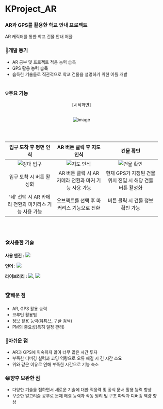 # KProject_AR
### AR과 GPS를 활용한 학교 안내 프로젝트
AR 캐릭터를 통한 학교 건물 안내 어플 

### 🚀개발 동기
* AR 공부 및 프로젝트 적용 능력 습득
* GPS 활용 능력 습득
* 습득한 기술들로 직관적으로 학교 건물을 설명하기 위한 어플 개발
<br></br>


### 💡주요 기능
<div align="center">
[시작화면]
<br></br>
  
![image](https://github.com/developerYHLee/KProject_AR/assets/82407061/695e9477-21d5-472c-b22e-6fbfe19220f1)
</div>
<br></br>

입구 도착 후 평면 인식 | AR 버튼 클릭 후 지도 인식 | 건물 확인
:-:|:-:|:-:
![강대 입구](https://github.com/developerYHLee/KProject_AR/assets/82407061/e111e60e-ef93-4415-a846-45c39828dc22)|![지도 인식](https://github.com/developerYHLee/KProject_AR/assets/82407061/115bb915-e038-49a2-9421-91936a1d45c3)|![건물 확인](https://github.com/developerYHLee/KProject_AR/assets/82407061/fbbebead-8ea9-4bf3-8f33-e57a1b146186)
입구 도착 시 버튼 활성화|AR 버튼 클릭 시 AR 카메라 전환과 마커 기능 사용 가능|현재 GPS가 지정된 건물 위치 진입 시 해당 건물 버튼 활성화
'네' 선택 시 AR 카메라 전환과 마커리스 기능 사용 가능|오브젝트를 선택 후 마커리스 기능으로 전환|버튼 클릭 시 건물 정보 확인 가능

<br></br>

### 🛠사용한 기술
**사용 엔진** : <img src="https://img.shields.io/badge/UNITY-000000?style=flat-square&logo=unity&logoColor=FFFFFF"/>

**언어** : <img src="https://img.shields.io/badge/C%23-FFDB58?style=flat-square&logo=csharp&logoColor=white"/>

**라이브러리** : <img src="https://img.shields.io/badge/AR Foundation-4CAF50?style=flat-square"/>, <img src="https://img.shields.io/badge/GPS-4CAF50?style=flat-square"/>
<br></br>

### 🏆배운 점
* AR, GPS 활용 능력
* 코루틴 활용법
* 정보 활용 능력(유튜브, 구글 검색)
* PM의 중요성(특히 일정 관리)
  
### 🤔아쉬운 점
* AR과 GPS에 익숙하지 않아 너무 많은 시간 투자
* 부족한 디버깅 실력과 코딩 역량으로 오류 해결 시 긴 시간 소요
* 위와 같은 이유로 인해 부족한 시간으로 기능 축소

### 😁향후 보완한 점
* 다양한 기술을 접하면서 새로운 기술에 대한 적응력 및 공식 문서 활용 능력 향상
* 꾸준한 알고리즘 공부로 문제 해결 능력과 작동 원리 및 구조 파악과 디버깅 역량 향상


